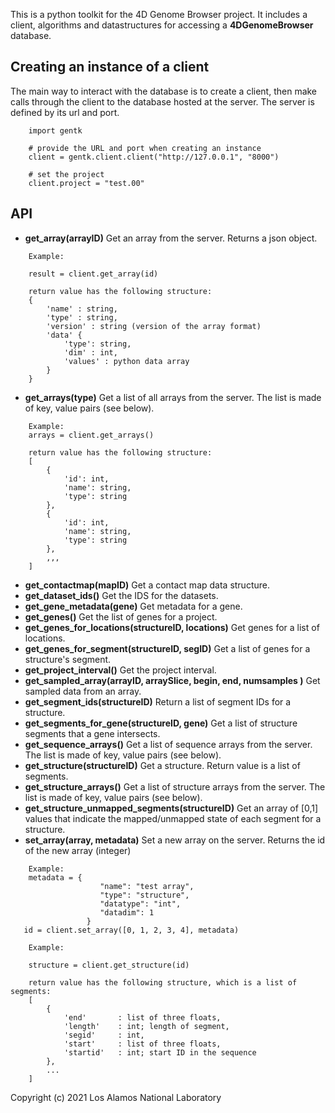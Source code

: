 This is a python toolkit for the 4D Genome Browser project. It includes a client, algorithms and datastructures for accessing a **4DGenomeBrowser** database.


## Creating an instance of a client
The main way to interact with the database is to create a client, then make calls through the client to the database hosted at the server. The server is defined by its url and port. 

```
    import gentk

    # provide the URL and port when creating an instance
    client = gentk.client.client("http://127.0.0.1", "8000")

    # set the project
    client.project = "test.00"
```

## API
- **get_array(arrayID)** Get an array from the server. Returns a json object.
```
    Example:

    result = client.get_array(id)

    return value has the following structure:
    {
        'name' : string,
        'type' : string,
        'version' : string (version of the array format)
        'data' {
            'type': string,
            'dim' : int,
            'values' : python data array
        }
    }

```
- **get_arrays(type)** Get a list of all arrays from the server. The list is made of key, value pairs (see below).
```
    Example:
    arrays = client.get_arrays()

    return value has the following structure:
    [
        {
            'id': int,
            'name': string,
            'type': string
        },
        {
            'id': int,
            'name': string,
            'type': string
        },
        ,,,
    ]
``` 
- **get_contactmap(mapID)** Get a contact map data structure.
- **get_dataset_ids()** Get the IDS for the datasets.
- **get_gene_metadata(gene)** Get metadata for a gene. 
- **get_genes()** Get the list of genes for a project.
- **get_genes_for_locations(structureID, locations)** Get genes for a list of locations.
- **get_genes_for_segment(structureID, segID)** Get a list of genes for a structure's segment.
- **get_project_interval()** Get the project interval.
- **get_sampled_array(arrayID, arraySlice, begin, end, numsamples )** Get sampled data from an array.
- **get_segment_ids(structureID)** Return a list of segment IDs for a structure. 
- **get_segments_for_gene(structureID, gene)** Get a list of structure segments that a gene intersects.
- **get_sequence_arrays()** Get a list of sequence arrays from the server. The list is made of key, value pairs (see below).
- **get_structure(structureID)** Get a structure. Return value is a list of segments. 
- **get_structure_arrays()** Get a list of structure arrays from the server. The list is made of key, value pairs (see below).
- **get_structure_unmapped_segments(structureID)** Get an array of [0,1] values that indicate the mapped/unmapped state of each segment for a structure. 
- **set_array(array, metadata)** Set a new array on the server. Returns the id of the new array (integer)
```
    Example:
    metadata = {
                    "name": "test array", 
                    "type": "structure", 
                    "datatype": "int", 
                    "datadim": 1
                 }
   id = client.set_array([0, 1, 2, 3, 4], metadata)
```
```
    Example:

    structure = client.get_structure(id)

    return value has the following structure, which is a list of segments:
    [
        {
            'end'       : list of three floats,
            'length'    : int; length of segment,
            'segid'     : int,
            'start'     : list of three floats,
            'startid'   : int; start ID in the sequence
        },
        ...
    ]
```

Copyright (c) 2021 Los Alamos National Laboratory
